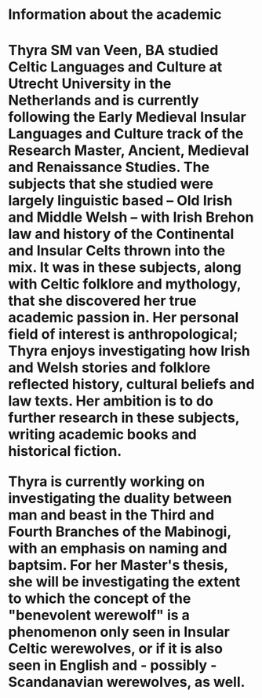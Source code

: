 <html>

<h1><strong> Information about the academic </strong><h1>

<p>

Thyra SM van Veen, BA studied Celtic Languages and Culture at Utrecht University in the Netherlands and is currently following the Early Medieval Insular Languages and Culture track of the Research Master, Ancient, Medieval and Renaissance Studies. The subjects that she studied were largely linguistic based – Old Irish and Middle Welsh – with Irish Brehon law and history of the Continental and Insular Celts thrown into the mix. It was in these subjects, along with Celtic folklore and mythology, that she discovered her true academic passion in. Her personal field of interest is anthropological; Thyra enjoys investigating how Irish and Welsh stories and folklore reflected history, cultural beliefs and law texts. Her ambition is to do further research in these subjects, writing academic books and historical fiction.

Thyra is currently working on investigating the duality between man and beast in the Third and Fourth Branches of the Mabinogi, with an emphasis on naming and baptsim. For her Master's thesis, she will be investigating the extent to which the concept of the "benevolent werewolf" is a phenomenon only seen in Insular Celtic werewolves, or if it is also seen in English and - possibly - Scandanavian werewolves, as well. 

</p>

</html>
